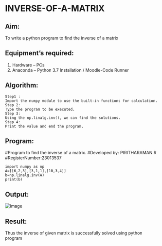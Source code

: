 # INVERSE-OF-A-MATRIX
## Aim:
To write a python program to find the inverse of a matrix
## Equipment’s required:
1. 	Hardware – PCs
2. 	Anaconda – Python 3.7 Installation / Moodle-Code Runner
 ## Algorithm:
 ```
Step1 :
Import the numpy module to use the built-in functions for calculation.
Step 2:
Type the program to be executed.
Step 3:
Using the np.linalg.inv(), we can find the solutions.
Step 4:
Print the value and end the program.
```
## Program:

#Program to find the inverse of a matrix.
#Developed by: PIRITHARAMAN R
#RegisterNumber:23013537
```
import numpy as np
A=[[6,2,3],[3,1,1],[10,3,4]]
b=np.linalg.inv(A)
print(b)
```
## Output:
![image](https://github.com/ramanpiritha/INVERSE-OF-A-MATRIX/assets/147084116/6e59bb33-f2fb-4d9e-a9a1-9fa67abf7dca)

## Result:
Thus the inverse of given matrix is successfully solved using python program

